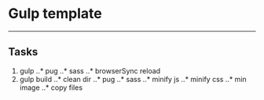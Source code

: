 # Gulp template
---
## Tasks
1. gulp
..* pug 
..* sass 
..* browserSync reload 
2. gulp build
..* clean dir
..* pug
..* sass
..* minify js
..* minify css
..* min image
..* copy files



